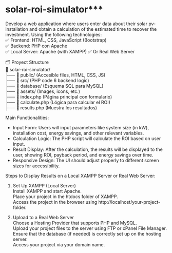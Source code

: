 # solar-roi-simulator***
Develop a web application where users enter data about their solar pv-installation and obtain a calculation of the estimated time to recover the investment.
Using the following technologies:    
✅ Frontend: HTML, CSS, JavaScript (Bootstrap)  
✅ Backend: PHP con Apache  
✅ Local Server: Apache (with XAMPP)
✅ Or Real Web Server

🗂️ Proyect Structure  
📂 solar-roi-simulator/  
├── 📁 public/ (Accesible files, HTML, CSS, JS)  
├── 📁 src/ (PHP code 6 backend logic)  
├── 📁 database/ (Esquema SQL para MySQL)  
├── 📁 assets/ (Images, icons, etc.)  
├── 📄 index.php (Página principal con formulario)  
├── 📄 calculate.php (Lógica para calcular el ROI)  
├── 📄 results.php (Muestra los resultados)  

Main Functionalities:  
- Input Form: Users will input parameters like system size (in kW), installation cost, energy savings, and other relevant variables.  
- Calculation Logic: The PHP script will calculate the ROI based on user input.  
- Result Display: After the calculation, the results will be displayed to the user, showing ROI, payback period, and energy savings over time.  
- Responsive Design: The UI should adjust properly to different screen sizes for accessibility.    

Steps to Display Results on a Local XAMPP Server or Real Web Server:   
1. Set Up XAMPP (Local Server)  
Install XAMPP and start Apache.  
Place your project in the htdocs folder of XAMPP.  
Access the project in the browser using http://localhost/your-project-folder.  

3. Upload to a Real Web Server    
Choose a Hosting Provider that supports PHP and MySQL.  
Upload your project files to the server using FTP or cPanel File Manager.  
Ensure that the database (if needed) is correctly set up on the hosting server.  
Access your project via your domain name.  

